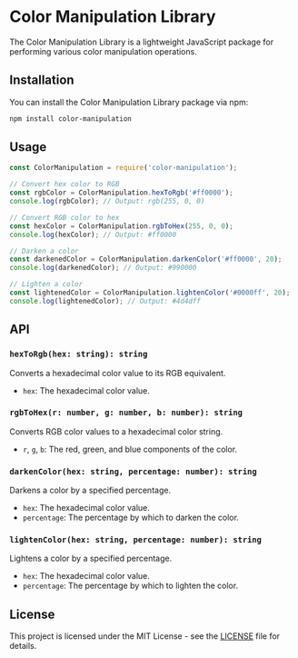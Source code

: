 # Color Manipulation Library

The Color Manipulation Library is a lightweight JavaScript package for performing various color manipulation operations.

## Installation

You can install the Color Manipulation Library package via npm:

```bash
npm install color-manipulation
```

## Usage

```javascript
const ColorManipulation = require('color-manipulation');

// Convert hex color to RGB
const rgbColor = ColorManipulation.hexToRgb('#ff0000');
console.log(rgbColor); // Output: rgb(255, 0, 0)

// Convert RGB color to hex
const hexColor = ColorManipulation.rgbToHex(255, 0, 0);
console.log(hexColor); // Output: #ff0000

// Darken a color
const darkenedColor = ColorManipulation.darkenColor('#ff0000', 20);
console.log(darkenedColor); // Output: #990000

// Lighten a color
const lightenedColor = ColorManipulation.lightenColor('#0000ff', 20);
console.log(lightenedColor); // Output: #4d4dff
```

## API

### `hexToRgb(hex: string): string`

Converts a hexadecimal color value to its RGB equivalent.

- `hex`: The hexadecimal color value.

### `rgbToHex(r: number, g: number, b: number): string`

Converts RGB color values to a hexadecimal color string.

- `r`, `g`, `b`: The red, green, and blue components of the color.

### `darkenColor(hex: string, percentage: number): string`

Darkens a color by a specified percentage.

- `hex`: The hexadecimal color value.
- `percentage`: The percentage by which to darken the color.

### `lightenColor(hex: string, percentage: number): string`

Lightens a color by a specified percentage.

- `hex`: The hexadecimal color value.
- `percentage`: The percentage by which to lighten the color.

## License

This project is licensed under the MIT License - see the [LICENSE](LICENSE) file for details.
